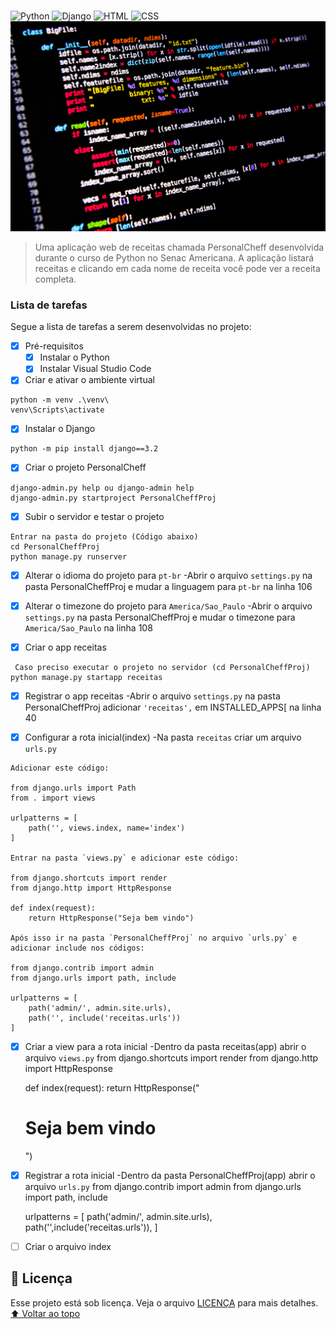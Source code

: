 # <PersonalCheff>
<!---Esses são exemplos. Veja https://shields.io para outras pessoas ou para personalizar este conjunto de escudos. Você pode querer incluir dependências, status do projeto e informações de licença aqui--->
![Python](https://img.shields.io/badge/Python-14354C?style=for-the-badge&logo=python&logoColor=white)
![Django](https://img.shields.io/badge/Django-092E20?style=for-the-badge&logo=django&logoColor=white)
![HTML](https://img.shields.io/badge/HTML5-E34F26?style=for-the-badge&logo=html5&logoColor=white)
![CSS](https://img.shields.io/badge/CSS3-1572B6?style=for-the-badge&logo=css3&logoColor=white)
<img src="exemplo.webp" alt="exemplo imagem">
> Uma aplicação web de receitas chamada PersonalCheff desenvolvida durante o curso de Python no Senac Americana. A aplicação listará receitas e clicando em cada nome de receita você pode ver a receita completa.
### Lista de tarefas
Segue a lista de tarefas a serem desenvolvidas no projeto:
- [X] Pré-requisitos
    - [X] Instalar o Python
    - [X] Instalar Visual Studio Code
- [X] Criar e ativar o ambiente virtual

```
python -m venv .\venv\
venv\Scripts\activate
```

- [X] Instalar o Django

```
python -m pip install django==3.2
```

- [X] Criar o projeto PersonalCheff

```
django-admin.py help ou django-admin help
django-admin.py startproject PersonalCheffProj
```

- [X] Subir o servidor e testar o projeto

```
Entrar na pasta do projeto (Código abaixo)
cd PersonalCheffProj
python manage.py runserver
```

- [X] Alterar o idioma do projeto para `pt-br`
    -Abrir o arquivo `settings.py` na pasta PersonalCheffProj e mudar a linguagem para `pt-br` na linha 106

- [X] Alterar o timezone do projeto para `America/Sao_Paulo`
    -Abrir o arquivo `settings.py` na pasta PersonalCheffProj e mudar o timezone para `America/Sao_Paulo` na linha 108

- [X] Criar o app receitas
```
 Caso preciso executar o projeto no servidor (cd PersonalCheffProj)
python manage.py startapp receitas
```

- [X] Registrar o app receitas
    -Abrir o arquivo `settings.py` na pasta PersonalCheffProj adicionar `'receitas',` em INSTALLED_APPS[ na linha 40

- [X] Configurar a rota inicial(index)
    -Na pasta `receitas` criar um arquivo `urls.py`
```
Adicionar este código:

from django.urls import Path
from . import views

urlpatterns = [
    path('', views.index, name='index')
]

Entrar na pasta `views.py` e adicionar este código:

from django.shortcuts import render
from django.http import HttpResponse

def index(request):
    return HttpResponse("Seja bem vindo")

Após isso ir na pasta `PersonalCheffProj` no arquivo `urls.py` e adicionar include nos códigos:

from django.contrib import admin
from django.urls import path, include

urlpatterns = [
    path('admin/', admin.site.urls),
    path('', include('receitas.urls'))
]
```

- [X] Criar a view para a rota inicial
    -Dentro da pasta receitas(app) abrir o arquivo ```views.py```
    from django.shortcuts import render
    from django.http import HttpResponse

    def index(request):
        return HttpResponse("<h1>Seja bem vindo</h1>")

- [X] Registrar a rota inicial
    -Dentro da pasta PersonalCheffProj(app) abrir o arquivo ```urls.py```
    from django.contrib import admin
    from django.urls import path, include

    urlpatterns = [
        path('admin/', admin.site.urls),
        path('',include('receitas.urls')),
]


- [ ] Criar o arquivo index

## 📝 Licença
Esse projeto está sob licença. Veja o arquivo [LICENÇA](LICENSE.md) para mais detalhes.
[⬆ Voltar ao topo](#nome-do-projeto)<br>
